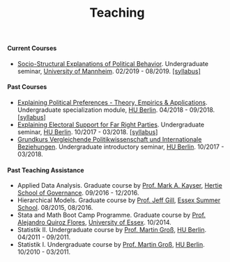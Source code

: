﻿---
layout: page
title: Teaching
---

<style>
	ul.yr {
	list-style: none;
	margin-left: 0;
	padding-left: 1em;
	text-indent: -1em;
	}
	</style>

#### Current Courses
* <a href="https://portal2.uni-mannheim.de/portal2/pages/cm/exa/coursecatalog/showCourseCatalog.xhtml?_flowId=showCourseCatalog-flow&_flowExecutionKey=e1s8">Socio-Structural Explanations of Political Behavior</a>. Undergraduate seminar, <a href="https://www.sowi.hu-berlin.de/">University of Mannheim</a>. 02/2019 - 08/2019. <a href="syllabus_ssepb19.pdf">[syllabus]</a>

#### Past Courses
* <a href="https://agnes.hu-berlin.de/lupo/rds?state=verpublish&status=init&vmfile=no&publishid=138894&moduleCall=webInfo&publishConfFile=webInfo&publishSubDir=veranstaltung">Explaining Political Preferences - Theory, Empirics & Applications</a>. Undergraduate specialization module, <a href="https://www.sowi.hu-berlin.de/">HU Berlin</a>. 04/2018 - 09/2018. <a href="syllabus_epp18.pdf">[syllabus]</a>
* <a href="https://agnes.hu-berlin.de/lupo/rds?state=verpublish&status=init&vmfile=no&publishid=132468&moduleCall=webInfo&publishConfFile=webInfo&publishSubDir=veranstaltung">Explaining Electoral Support for Far Right Parties</a>. Undergraduate seminar, <a
 href="https://www.sowi.hu-berlin.de/">HU Berlin</a>. 10/2017 - 03/2018. <a href="syllabus_eesfrp17.pdf">[syllabus]</a>
* <a href="https://agnes.hu-berlin.de/lupo/rds?state=verpublish&status=init&vmfile=no&publishid=132232&moduleCall=webInfo&publishConfFile=webInfo&publishSubDir=veranstaltung">Grundkurs Vergleichende Politikwissenschaft und Internationale Beziehungen</a>. Undergraduate introductory seminar, <a
 href="https://www.sowi.hu-berlin.de/">HU Berlin</a>. 10/2017 - 03/2018.


#### Past Teaching Assistance
* Applied Data Analysis. Graduate course by <a
 href="http://mark-kayser.com/">Prof. Mark A. Kayser</a>, <a
 href="https://www.hertie-school.org/en/">Hertie School of Governance</a>. 09/2016 - 12/2016.
* Hierarchical Models. Graduate course by <a
 href="http://pages.wustl.edu/jgill">Prof. Jeff Gill</a>, <a
 href="http://essexsummerschool.com/">Essex Summer School</a>. 08/2015, 08/2016.
* Stata and Math Boot Camp Programme. Graduate course by <a
 href="http://privatewww.essex.ac.uk/~aquiro/">Prof. Alejandro Quiroz Flores</a>,
<a
 href="http://www.essex.ac.uk/government/">University of Essex</a>. 10/2014.
* Statistik II. Undergraduate course by <a
 href="http://www.uni-tuebingen.de/fakultaeten/wirtschafts-und-sozialwissenschaftliche-fakultaet/faecher/soziologie/institut/personal-nach-funktionen/prof-dr-martin-gross.html">Prof. Martin Groß</a>, <a
 href="https://www.sowi.hu-berlin.de/">HU Berlin</a>. 04/2011 - 09/2011.
* Statistik I. Undergraduate course by <a
 href="http://www.uni-tuebingen.de/fakultaeten/wirtschafts-und-sozialwissenschaftliche-fakultaet/faecher/soziologie/institut/personal-nach-funktionen/prof-dr-martin-gross.html">Prof. Martin Groß</a>, <a
 href="https://www.sowi.hu-berlin.de/">HU Berlin</a>. 10/2010 - 03/2011.

